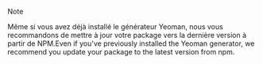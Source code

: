 > [!NOTE]
> <span data-ttu-id="89c60-101">Même si vous avez déjà installé le générateur Yeoman, nous vous recommandons de mettre à jour votre package vers la dernière version à partir de NPM.</span><span class="sxs-lookup"><span data-stu-id="89c60-101">Even if you've previously installed the Yeoman generator, we recommend you update your package to the latest version from npm.</span></span>